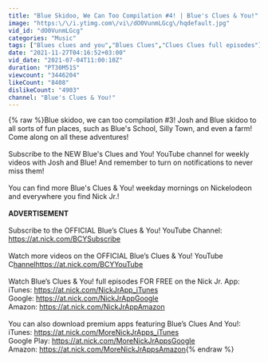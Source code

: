 ```yaml
---
title: "Blue Skidoo, We Can Too Compilation #4! | Blue's Clues & You!"
image: "https:\/\/i.ytimg.com\/vi\/dO0VunmLGcg\/hqdefault.jpg"
vid_id: "dO0VunmLGcg"
categories: "Music"
tags: ["Blues clues and you","Blues Clues","Clues Clues full episodes"]
date: "2021-11-27T04:16:52+03:00"
vid_date: "2021-07-04T11:00:10Z"
duration: "PT30M51S"
viewcount: "3446204"
likeCount: "8408"
dislikeCount: "4903"
channel: "Blue's Clues & You!"
---
```

{% raw %}Blue skidoo, we can too compilation #3! Josh and Blue skidoo to all sorts of fun places, such as Blue's School, Silly Town, and even a farm! Come along on all these adventures!<br /><br />Subscribe to the NEW Blue's Clues and You! YouTube channel for weekly videos with Josh and Blue! And remember to turn on notifications to never miss them!<br /><br />You can find more Blue's Clues &amp; You! weekday mornings on Nickelodeon and everywhere you find Nick Jr.!<br /><br />**ADVERTISEMENT**<br /><br />Subscribe to the OFFICIAL Blue’s Clues &amp; You! YouTube Channel:  <a rel="nofollow" target="blank" href="https://at.nick.com/BCYSubscribe">https://at.nick.com/BCYSubscribe</a><br /><br />Watch more videos on the OFFICIAL Blue’s Clues &amp; You! YouTube C<a rel="nofollow" target="blank" href="hannelhttps://at.nick.com/BCYYouTube">hannelhttps://at.nick.com/BCYYouTube</a><br /><br />Watch Blue’s Clues &amp; You! full episodes FOR FREE on the Nick Jr. App:<br />iTunes: <a rel="nofollow" target="blank" href="https://at.nick.com/NickJrApp_iTunes">https://at.nick.com/NickJrApp_iTunes</a><br />Google: <a rel="nofollow" target="blank" href="https://at.nick.com/NickJrAppGoogle">https://at.nick.com/NickJrAppGoogle</a><br />Amazon: <a rel="nofollow" target="blank" href="https://at.nick.com/NickJrAppAmazon">https://at.nick.com/NickJrAppAmazon</a><br /><br />You can also download premium apps featuring Blue’s Clues And You!: <br />iTunes: <a rel="nofollow" target="blank" href="https://at.nick.com/MoreNickJrApps_iTunes">https://at.nick.com/MoreNickJrApps_iTunes</a><br />Google Play: <a rel="nofollow" target="blank" href="https://at.nick.com/MoreNickJrAppsGoogle">https://at.nick.com/MoreNickJrAppsGoogle</a><br />Amazon: <a rel="nofollow" target="blank" href="https://at.nick.com/MoreNickJrAppsAmazon">https://at.nick.com/MoreNickJrAppsAmazon</a>{% endraw %}
